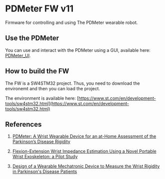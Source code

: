 # PDMeter FW v11

Firmware for controlling and using The PDMeter wearable robot.

## Use the PDMeter
You can use and interact with the PDMeter using a GUI, available here: [PDMeter_UI](https://github.com/luigiraiano/PDMeter_UI.git).

## How to build the FW
The FW is a SW4STM32 project. Thus, you need to download the environemt and then you can load the project.

The environment is available here: [https://www.st.com/en/development-tools/sw4stm32.html](https://www.st.com/en/development-tools/sw4stm32.html)

## References
1. [PDMeter: A Wrist Wearable Device for an at-Home Assessment of the Parkinson’s Disease Rigidity](https://ieeexplore.ieee.org/abstract/document/9063549)

2. [Flexion-Extension Wrist Impedance Estimation Using a Novel Portable Wrist Exoskeleton: a Pilot Study](https://ieeexplore.ieee.org/abstract/document/9224335)

3. [Design of a Wearable Mechatronic Device to Measure the Wrist Rigidity in Parkinson's Disease Patients](https://ieeexplore.ieee.org/abstract/document/8487637)